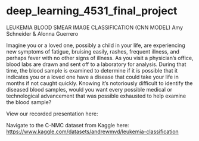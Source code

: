 # deep_learning_4531_final_project
LEUKEMIA BLOOD SMEAR IMAGE CLASSIFICATION (CNN MODEL)
Amy Schneider & Alonna Guerrero

Imagine you or a loved one, possibly a child in your life, are experiencing new symptoms of fatigue, bruising easily, rashes, frequent illness, and perhaps fever with no other signs of illness.  As you visit a physician’s office, blood labs are drawn and sent off to a laboratory for analysis.  During that time, the blood sample is examined to determine if it is possible that it indicates you or a loved one have a disease that could take your life in months if not caught quickly.  Knowing it’s notoriously difficult to identify the diseased blood samples, would you want every possible medical or technological advancement that was possible exhausted to help examine the blood sample?

View our recorded presentation here: 

Navigate to the C-NMC dataset from Kaggle here: https://www.kaggle.com/datasets/andrewmvd/leukemia-classification
